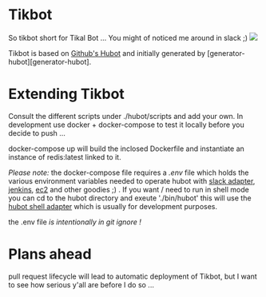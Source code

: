 Tikbot
======

So tikbot short for Tikal Bot ...
You might of noticed me around in slack ;)
![](https://image.ibb.co/myg4ea/Slack_Tikal.gif)

Tikbot is based on [Github's Hubot](https://github.com/hubot) and initially generated by [generator-hubot][generator-hubot].

Extending Tikbot
================
Consult the different scripts under ./hubot/scripts and add your own.
In development use docker + docker-compose to test it locally before you decide to push ...

docker-compose up will build the inclosed Dockerfile and instantiate an instance of redis:latest linked to it.

*Please note:* the docker-compose file requires a _.env_ file which holds the various environment variables needed to operate hubot with [slack adapter](https://github.com/slackapi/hubot-slack), [jenkins](https://www.npmjs.com/package/hubot-jenkins), [ec2](https://www.npmjs.com/package/hubot-ec2) and other goodies ;) .
If you want / need to run in shell mode you can cd to the hubot directory and exeute './bin/hubot' this will use the [hubot shell adapter](https://www.npmjs.com/package/hubot-shell) which is usually for development purposes.

the .env file *is intentionally in git ignore !*

Plans ahead
===========
pull request lifecycle will lead to automatic deployment of Tikbot, but I want to see how serious y'all are before I do so ...
